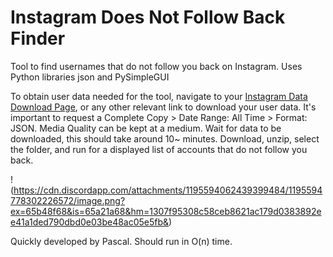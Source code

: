 # Instagram Does Not Follow Back Finder
Tool to find usernames that do not follow you back on Instagram. Uses Python libraries json and PySimpleGUI


To obtain user data needed for the tool, navigate to your [Instagram Data Download Page](https://accountscenter.instagram.com/info_and_permissions/dyi/), or any other relevant link to download your user data. It's important to request a Complete Copy > Date Range: All Time > Format: JSON. Media Quality can be kept at a medium. Wait for data to be downloaded, this should take around 10~ minutes. Download, unzip, select the folder, and run for a displayed list of accounts that do not follow you back.

!(https://cdn.discordapp.com/attachments/1195594062439399484/1195594778302226572/image.png?ex=65b48f68&is=65a21a68&hm=1307f95308c58ceb8621ac179d0383892ee41a1ded790dbd0e03be48ac05e5fb&)



Quickly developed by Pascal. Should run in O(n) time.
